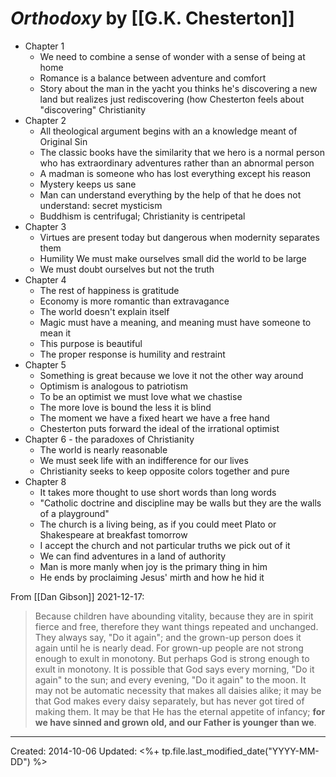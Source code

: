 
# *Orthodoxy* by [[G.K. Chesterton]]

* Chapter 1
    * We need to combine a sense of wonder with a sense of being at home
    * Romance is a balance between adventure and comfort
    * Story about the man in the yacht you thinks he's discovering a new land but realizes just rediscovering (how Chesterton feels about "discovering" Christianity
* Chapter 2
    * All theological argument begins with an a knowledge meant of Original Sin
    * The classic books have the similarity that we hero is a normal person who has extraordinary adventures rather than an abnormal person
    * A madman is someone who has lost everything except his reason
    * Mystery keeps us sane 
    * Man can understand everything by the help of that he does not understand: secret mysticism
    * Buddhism is centrifugal; Christianity is centripetal 
* Chapter 3
    * Virtues are present today but dangerous when modernity separates them 
    * Humility We must make ourselves small did the world to be large 
    * We must doubt ourselves but not the truth 
* Chapter 4
    * The rest of happiness is gratitude 
    * Economy is more romantic than extravagance 
    * The world doesn't explain itself
    * Magic must have a meaning, and meaning must have someone to mean it
    * This purpose is beautiful
    * The proper response is humility and restraint 
* Chapter 5
    * Something is great because we love it not the other way around
    * Optimism is analogous to patriotism
    * To be an optimist we must love what we chastise
    * The more love is bound the less it is blind
    * The moment we have a fixed heart we have a free hand 
    * Chesterton puts forward the ideal of the irrational optimist 
* Chapter 6 - the paradoxes of Christianity 
    * The world is nearly reasonable 
    * We must seek life with an indifference for our lives
    * Christianity seeks to keep opposite colors together and pure 
* Chapter 8
    * It takes more thought to use short words than long words 
    * "Catholic doctrine and discipline may be walls but they are the walls of a playground"
    * The church is a living being, as if you could meet Plato or Shakespeare at breakfast tomorrow 
    * I accept the church and not particular truths we pick out of it 
    * We can find adventures in a land of authority 
    * Man is more manly when joy is the primary thing in him
    * He ends by proclaiming Jesus' mirth and how he hid it 


From [[Dan Gibson]] 2021-12-17:
>Because children have abounding vitality, because they are in spirit fierce and free, therefore they want things repeated and unchanged. They always say, "Do it again"; and the grown-up person does it again until he is nearly dead. For grown-up people are not strong enough to exult in monotony. But perhaps God is strong enough to exult in monotony. It is possible that God says every morning, "Do it again" to the sun; and every evening, "Do it again" to the moon. It may not be automatic necessity that makes all daisies alike; it may be that God makes every daisy separately, but has never got tired of making them. It may be that He has the eternal appetite of infancy; **for we have sinned and grown old, and our Father is younger than we**.

---
Created: 2014-10-06
Updated: <%+ tp.file.last_modified_date("YYYY-MM-DD") %>
